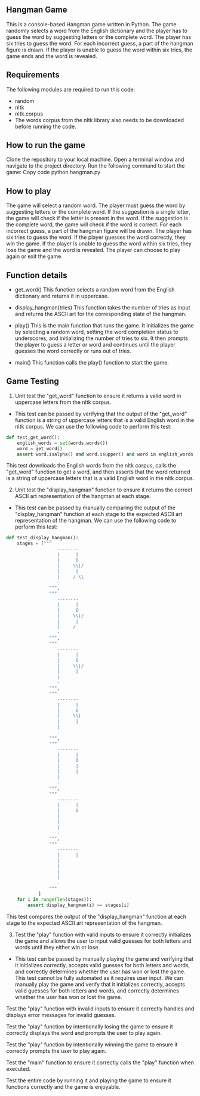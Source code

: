 ## Hangman Game

This is a console-based Hangman game written in Python. The game randomly selects a word from the English dictionary and the player has to guess the word by suggesting letters or the complete word. The player has six tries to guess the word. For each incorrect guess, a part of the hangman figure is drawn. If the player is unable to guess the word within six tries, the game ends and the word is revealed.

## Requirements

The following modules are required to run this code:

- random
- nltk
- nltk.corpus
- The words corpus from the nltk library also needs to be downloaded before running the code.

## How to run the game

Clone the repository to your local machine.
Open a terminal window and navigate to the project directory.
Run the following command to start the game:
Copy code
python hangman.py

## How to play

The game will select a random word.
The player must guess the word by suggesting letters or the complete word.
If the suggestion is a single letter, the game will check if the letter is present in the word.
If the suggestion is the complete word, the game will check if the word is correct.
For each incorrect guess, a part of the hangman figure will be drawn.
The player has six tries to guess the word.
If the player guesses the word correctly, they win the game.
If the player is unable to guess the word within six tries, they lose the game and the word is revealed.
The player can choose to play again or exit the game.

## Function details

- get_word()
This function selects a random word from the English dictionary and returns it in uppercase.

- display_hangman(tries)
This function takes the number of tries as input and returns the ASCII art for the corresponding state of the hangman.

- play()
This is the main function that runs the game. It initializes the game by selecting a random word, setting the word completion status to underscores, and initializing the number of tries to six. It then prompts the player to guess a letter or word and continues until the player guesses the word correctly or runs out of tries.

- main()
This function calls the play() function to start the game.

## Game Testing

1. Unit test the "get_word" function to ensure it returns a valid word in uppercase letters from the nltk corpus.

- This test can be passed by verifying that the output of the "get_word" function is a string of uppercase letters that is a valid English word in the nltk corpus. We can use the following code to perform this test:

```python
def test_get_word():
    english_words = set(words.words())
    word = get_word()
    assert word.isalpha() and word.isupper() and word in english_words
```
This test downloads the English words from the nltk corpus, calls the "get_word" function to get a word, and then asserts that the word returned is a string of uppercase letters that is a valid English word in the nltk corpus.

2. Unit test the "display_hangman" function to ensure it returns the correct ASCII art representation of the hangman at each stage.

- This test can be passed by manually comparing the output of the "display_hangman" function at each stage to the expected ASCII art representation of the hangman. We can use the following code to perform this test:

```python
def test_display_hangman():
    stages = ["""
                   --------
                   |      |
                   |      O
                   |     \\|/
                   |      |
                   |     / \\
                   -
                """,
                """
                   --------
                   |      |
                   |      O
                   |     \\|/
                   |      |
                   |     / 
                   -
                """,
                """
                   --------
                   |      |
                   |      O
                   |     \\|/
                   |      |
                   |      
                   -
                """,
                """
                   --------
                   |      |
                   |      O
                   |     \\|
                   |      |
                   |     
                   -
                """,
                """
                   --------
                   |      |
                   |      O
                   |      |
                   |      |
                   |     
                   -
                """,
                """
                   --------
                   |      |
                   |      O
                   |    
                   |      
                   |     
                   -
                """,
                """
                   --------
                   |      |
                   |      
                   |    
                   |      
                   |     
                   -
                """
            ]
    for i in range(len(stages)):
        assert display_hangman(i) == stages[i]
```
This test compares the output of the "display_hangman" function at each stage to the expected ASCII art representation of the hangman.

3. Test the "play" function with valid inputs to ensure it correctly initializes the game and allows the user to input valid guesses for both letters and words until they either win or lose.

- This test can be passed by manually playing the game and verifying that it initializes correctly, accepts valid guesses for both letters and words, and correctly determines whether the user has won or lost the game. This test cannot be fully automated as it requires user input. We can manually play the game and verify that it initializes correctly, accepts valid guesses for both letters and words, and correctly determines whether the user has won or lost the game.

Test the "play" function with invalid inputs to ensure it correctly handles and displays error messages for invalid guesses.

Test the "play" function by intentionally losing the game to ensure it correctly displays the word and prompts the user to play again.

Test the "play" function by intentionally winning the game to ensure it correctly prompts the user to play again.

Test the "main" function to ensure it correctly calls the "play" function when executed.

Test the entire code by running it and playing the game to ensure it functions correctly and the game is enjoyable.